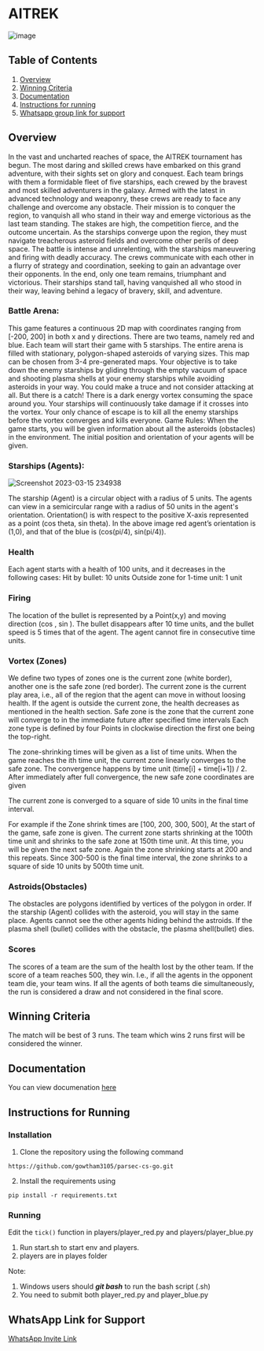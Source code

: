 # AITREK



![image](https://user-images.githubusercontent.com/79975787/226158229-1a5abb35-7591-4366-9d82-b9368b1d3e70.png)

## Table of Contents
1. [Overview](#overview)
2. [Winning Criteria](#winning)
3. [Documentation](https://github.com/gowtham3105/parsec-cs-go/blob/master/Documentation.md)
4. [Instructions for running](#instructions)
5. [Whatsapp group link for support](#whatsapp)

## Overview <a name="overview"></a>
In the vast and uncharted reaches of space, the AITREK tournament has begun. The most daring and skilled crews have embarked on this grand adventure, with their sights set on glory and conquest.
Each team brings with them a formidable fleet of five starships, each crewed by the bravest and most skilled adventurers in the galaxy. Armed with the latest in advanced technology and weaponry, these crews are ready to face any challenge and overcome any obstacle.
Their mission is to conquer the region, to vanquish all who stand in their way and emerge victorious as the last team standing. The stakes are high, the competition fierce, and the outcome uncertain.
As the starships converge upon the region, they must navigate treacherous asteroid fields and overcome other perils of deep space. The battle is intense and unrelenting, with the starships maneuvering and firing with deadly accuracy. The crews communicate with each other in a flurry of strategy and coordination, seeking to gain an advantage over their opponents. 
In the end, only one team remains, triumphant and victorious. Their starships stand tall, having vanquished all who stood in their way, leaving behind a legacy of bravery, skill, and adventure.

### Battle Arena:
This game features a continuous 2D map with coordinates ranging from  [-200, 200] in both x and y directions. There are two teams, namely red and blue. Each team will start their game with 5 starships. The entire arena is filled with stationary, polygon-shaped asteroids of varying sizes. This map can be chosen from 3-4 pre-generated maps. 
Your objective is to take down the enemy starships by gliding through the empty vacuum of space and shooting plasma shells at your enemy starships while avoiding asteroids in your way.
You could make a truce and not consider attacking at all. But there is a catch! There is a dark energy vortex consuming the space around you. Your starships will continuously take damage if it crosses into the vortex. Your only chance of escape is to kill all the enemy starships before the vortex converges and kills everyone.
Game Rules:
When the game starts, you will be given information about all the asteroids (obstacles) in the environment. The initial position and orientation of your agents will be given. 



### Starships (Agents):

![Screenshot 2023-03-15 234938](https://user-images.githubusercontent.com/79975787/226156681-a6086046-30b1-46d3-8597-de2d71b3e2e8.png)


The starship (Agent) is a circular object with a radius of 5 units. The agents can view in a semicircular range with a radius of 50 units in the agent's orientation.
Orientation() is with respect to the positive X-axis represented as a point 
(cos theta, sin theta). In the above image red agent’s orientation is (1,0), and that of the blue is (cos(pi/4), sin(pi/4)).

### Health
Each agent starts with a health of 100 units, and it decreases in the following cases:
Hit by bullet: 10 units
Outside zone for 1-time unit: 1 unit

### Firing
The location of the bullet is represented by a Point(x,y) and moving direction (cos , sin ). The bullet disappears after 10 time units, and the bullet speed is 5 times that of the agent.
The agent cannot fire in consecutive time units. 

### Vortex (Zones)
We define two types of zones one is the current zone (white border), another one is the safe zone (red border). The current zone is the current play area, i.e., all of the region that the agent can move in without loosing health. If the agent is outside the current zone, the health decreases as mentioned in the health section. Safe zone is the zone that the current zone will converge to in the immediate future after specified time intervals Each zone type is defined by four Points in clockwise direction the first one being the top-right.

The zone-shrinking times will be given as a list of time units. When the game reaches the ith time unit, the current zone linearly converges to the safe zone. The convergence happens by time unit (time[i] + time[i+1]) / 2. After immediately after full convergence, the new safe zone coordinates are given

The current zone is converged to a square of side 10 units in the final time interval.

For example if the Zone shrink times are [100, 200, 300, 500], At the start of the game, safe zone is given. The current zone starts shrinking at the 100th time unit and shrinks to the safe zone at 150th time unit. At this time, you will be given the next safe zone. Again the zone shrinking starts at 200 and this repeats.  Since 300-500 is the final time interval, the zone shrinks to a square of side 10 units by 500th time unit.

### Astroids(Obstacles)
The obstacles are polygons identified by vertices of the polygon in order. If the starship (Agent) collides with the asteroid, you will stay in the same place. Agents cannot see the other agents hiding behind the astroids.
If the plasma shell (bullet) collides with the obstacle, the plasma shell(bullet) dies.

### Scores
The scores of a team are the sum of the health lost by the other team.
If the score of a team reaches 500, they win. I.e., if all the agents in the opponent team die, your team wins. If all the agents of both teams die simultaneously, the run is considered a draw and not considered in the final score.


## Winning Criteria  <a name="winning"></a>
The match will be best of 3 runs. The team which wins 2 runs first will be considered the winner.

## Documentation <a name="documenation"></a>
You can view documenation [here](https://github.com/gowtham3105/parsec-cs-go/blob/master/Documentation.md)

## Instructions for Running  <a name="instructions"></a>
### Installation
1. Clone the repository using the following command

```https://github.com/gowtham3105/parsec-cs-go.git```

2. Install the requirements using

```pip install -r requirements.txt```

### Running
Edit the ```tick()``` function in players/player_red.py and players/player_blue.py

1. Run start.sh to start env and players.
2. players are in playes folder

Note: 

1. Windows users  should ***git bash*** to run the bash script (.sh)
2. You need to submit both player_red.py and player_blue.py

## WhatsApp Link for Support <a name="whatsapp"></a>
[WhatsApp Invite Link](https://chat.whatsapp.com/E8JfBWU0YWEFvdku345XLw)

